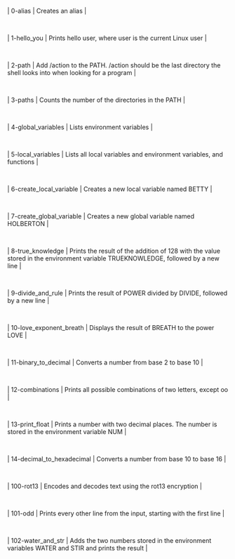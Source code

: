 | 0-alias | Creates an alias |

                

| 1-hello_you | Prints hello user, where user is the current Linux user |

                

| 2-path | Add /action to the PATH. /action should be the last directory the shell looks into when looking for a program |

                

| 3-paths | Counts the number of the directories in the PATH |

                

| 4-global_variables | Lists environment variables |

                

| 5-local_variables | Lists all local variables and environment variables, and functions |

                

| 6-create_local_variable | Creates a new local variable named BETTY |

                

| 7-create_global_variable | Creates a new global variable named HOLBERTON |

                

| 8-true_knowledge | Prints the result of the addition of 128 with the value stored in the environment variable TRUEKNOWLEDGE, followed by a new line |

                

| 9-divide_and_rule | Prints the result of POWER divided by DIVIDE, followed by a new line |

                

| 10-love_exponent_breath | Displays the result of BREATH to the power LOVE |

                

| 11-binary_to_decimal | Converts a number from base 2 to base 10 |

                

| 12-combinations | Prints all possible combinations of two letters, except oo |

                

| 13-print_float | Prints a number with two decimal places. The number is stored in the environment variable NUM |

                

| 14-decimal_to_hexadecimal | Converts a number from base 10 to base 16 |

                

| 100-rot13 | Encodes and decodes text using the rot13 encryption |

                

| 101-odd | Prints every other line from the input, starting with the first line |

                

| 102-water_and_str | Adds the two numbers stored in the environment variables WATER and STIR and prints the result |
